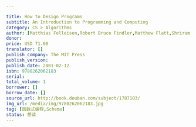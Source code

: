 ```yaml
---

title: How to Design Programs
subtitle: An Introduction to Programming and Computing
category: CS > Algorithms
author: [Matthias Felleisen,Robert Bruce Findler,Matthew Flatt,Shriram Krishnamurthi]
donor:
price: USD 71.00
translator: []
publish_company: The MIT Press
publish_version:
publish_date: 2001-02-12
isbn: 9780262062183
serial:
total_volume: 1
borrower: []
borrow_date: []
source_url: http://book.douban.com/subject/1787103/
img_url: /media/img/9780262062183.jpg
tag: [函数式编程,Scheme]
status: 想读
---
```

